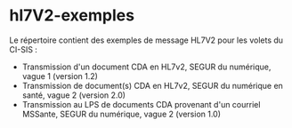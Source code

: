 # hl7V2-exemples

 
Le répertoire  contient des exemples de message HL7V2  pour  les volets du CI-SIS : 

- Transmission d'un document CDA en HL7v2, SEGUR du numérique, vague 1 (version 1.2)
- Transmission de document(s) CDA en HL7v2, SEGUR du numérique en santé, vague 2 (version 2.0)
- Transmission au LPS de documents CDA provenant d'un courriel MSSante, SEGUR du numérique, vague 2 (version 1.0)

